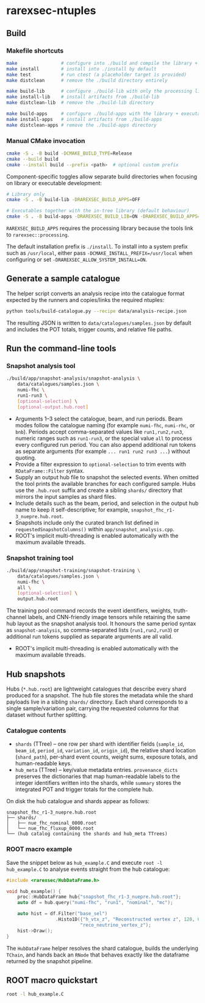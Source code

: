 # rarexsec-ntuples

## Build

### Makefile shortcuts

```bash
make                # configure into ./build and compile the library + tools
make install        # install into ./install by default
make test           # run ctest (a placeholder target is provided)
make distclean      # remove the ./build directory entirely

make build-lib      # configure ./build-lib with only the processing library
make install-lib    # install artifacts from ./build-lib
make distclean-lib  # remove the ./build-lib directory

make build-apps     # configure ./build-apps with the library + executables
make install-apps   # install artifacts from ./build-apps
make distclean-apps # remove the ./build-apps directory
```

### Manual CMake invocation

```bash
cmake -S . -B build -DCMAKE_BUILD_TYPE=Release
cmake --build build
cmake --install build --prefix <path>  # optional custom prefix
```

Component-specific toggles allow separate build directories when focusing on
library or executable development:

```bash
# Library only
cmake -S . -B build-lib -DRAREXSEC_BUILD_APPS=OFF

# Executables together with the in-tree library (default behaviour)
cmake -S . -B build-apps -DRAREXSEC_BUILD_LIB=ON -DRAREXSEC_BUILD_APPS=ON
```

`RAREXSEC_BUILD_APPS` requires the processing library because the tools link
to `rarexsec::processing`.

The default installation prefix is `./install`. To install into a system prefix
such as `/usr/local`, either pass `-DCMAKE_INSTALL_PREFIX=/usr/local` when
configuring or set `-DRAREXSEC_ALLOW_SYSTEM_INSTALL=ON`.

## Generate a sample catalogue

The helper script converts an analysis recipe into the catalogue format expected
by the runners and copies/links the required ntuples:

```bash
python tools/build-catalogue.py --recipe data/analysis-recipe.json
```

The resulting JSON is written to `data/catalogues/samples.json` by default and
includes the POT totals, trigger counts, and
relative file paths.

## Run the command-line tools

### Snapshot analysis tool

```bash
./build/app/snapshot-analysis/snapshot-analysis \
    data/catalogues/samples.json \
    numi-fhc \
    run1-run3 \
    [optional-selection] \
    [optional-output.hub.root]
```

- Arguments 1–3 select the catalogue, beam, and run periods. Beam modes follow
  the catalogue naming (for example `numi-fhc`, `numi-rhc`, or `bnb`). Periods
  accept comma-separated values like `run1,run2,run3`, numeric ranges such as
  `run1-run3`, or the special value `all` to process every configured run
  period. You can also append additional run tokens as separate arguments (for
  example `... run1 run2 run3 ...`) without quoting.
- Provide a filter expression to `optional-selection` to trim events with
  `RDataFrame::Filter` syntax.
- Supply an output hub file to snapshot the selected events. When omitted the
  tool prints the available branches for each configured sample. Hubs use the
  `.hub.root` suffix and create a sibling `shards/` directory that mirrors the
  input samples as shard files.
- Include details such as the beam, period, and selection in the output hub
  name to keep it self-descriptive; for example,
  `snapshot_fhc_r1-3_nuepre.hub.root`.
- Snapshots include only the curated branch list defined in
  `requestedSnapshotColumns()` within `app/snapshot_analysis.cpp`.
- ROOT's implicit multi-threading is enabled automatically with the maximum
  available threads.

### Snapshot training tool

```bash
./build/app/snapshot-training/snapshot-training \
    data/catalogues/samples.json \
    numi-fhc \
    all \
    [optional-selection] \
    output.hub.root
```

The training pool command records the event identifiers, weights, truth-channel
labels, and CNN-friendly image tensors while retaining the same hub layout as
the snapshot analysis tool. It honours the same period syntax as
`snapshot-analysis`, so comma-separated lists (`run1,run2,run3`) or additional
run tokens supplied as separate arguments are all valid.
- ROOT's implicit multi-threading is enabled automatically with the maximum
  available threads.

## Hub snapshots

Hubs (`*.hub.root`) are lightweight catalogues that describe every shard produced for a snapshot. The hub file stores the metadata while the shard payloads live in a sibling `shards/` directory. Each shard corresponds to a single sample/variation pair, carrying the requested columns for that dataset without further splitting.

### Catalogue contents

- `shards` (TTree) – one row per shard with identifier fields (`sample_id`, `beam_id`, `period_id`, `variation_id`, `origin_id`), the relative shard location (`shard_path`), per-shard event counts, weight sums, exposure totals, and human-readable keys.
- `hub_meta` (TTree) – key/value metadata entries. `provenance_dicts` preserves the dictionaries that map human-readable labels to the integer identifiers written into the shards, while `summary` stores the integrated POT and trigger totals for the complete hub.

On disk the hub catalogue and shards appear as follows:

```text
snapshot_fhc_r1-3_nuepre.hub.root
├── shards/
│   ├── nue_fhc_nominal_0000.root
│   └── nue_fhc_fluxup_0000.root
└── (hub catalog containing the shards and hub_meta TTrees)
```

### ROOT macro example

Save the snippet below as `hub_example.C` and execute `root -l hub_example.C` to analyse events straight from the hub catalogue:

```cpp
#include <rarexsec/HubDataFrame.h>

void hub_example() {
    proc::HubDataFrame hub{"snapshot_fhc_r1-3_nuepre.hub.root"};
    auto df = hub.query("numi-fhc", "run1", "nominal", "mc");

    auto hist = df.Filter("base_sel")
                  .Histo1D({"h_vtx_z", "Reconstructed vertex z", 120, 0., 600.},
                           "reco_neutrino_vertex_z");
    hist->Draw();
}
```

The `HubDataFrame` helper resolves the shard catalogue, builds the underlying `TChain`, and hands back an `RNode` that behaves exactly like the dataframe returned by the snapshot pipeline.

## ROOT macro quickstart

```bash
root -l hub_example.C
```
